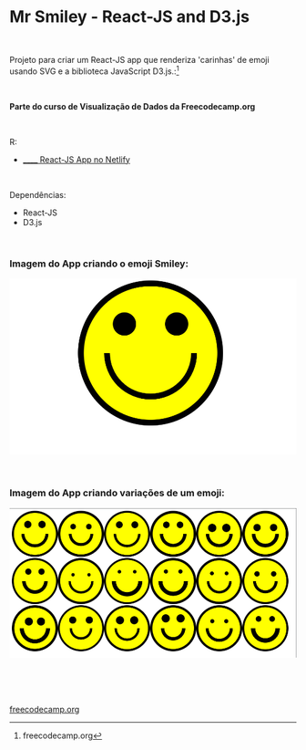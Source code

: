 # Mr Smiley - React-JS and D3.js
 

<br />

Projeto para criar um React-JS app que renderiza 'carinhas' de emoji usando SVG e a biblioteca JavaScript D3.js.:[^1]

<br />

**Parte do curso de Visualização de Dados da Freecodecamp.org**


<br />

R:

- [____  React-JS App no Netlify]()

<br />

Dependências:

- React-JS
- D3.js



<br />


### Imagem do App criando o emoji Smiley:

![Imagem do App criando o emoji Smiley](/public/images/d3js-reactjs-smiley-face-01.png)


<br />


### Imagem do App criando variações de um emoji:

![Imagem do App criando variações de um emoji:](/public/images/d3js-reactjs-smiley-face-02.png)



<br />

<br />
<br />

[freecodecamp.org](https://www.freecodecamp.org/)

[^1]:freecodecamp.org 
